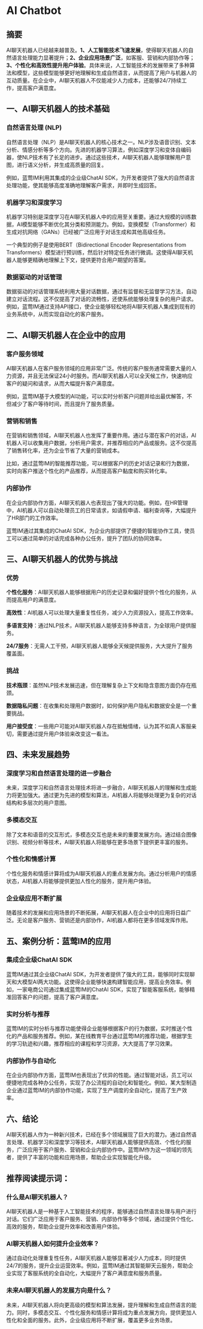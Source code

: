 # AI Chatbot


## 摘要

AI聊天机器人已经越来越普及。**1、人工智能技术飞速发展**，使得聊天机器人的自然语言处理能力显著提升；**2、企业应用场景广泛**，如客服、营销和内部协作等；**3、个性化和高效性提升用户体验**。具体来说，人工智能技术的发展带来了多种算法和模型，这些模型能够更好地理解和生成自然语言，从而提高了用户与机器人的互动质量。在企业中，AI聊天机器人不仅能减少人力成本，还能够24/7持续工作，提高客户满意度。

## 一、AI聊天机器人的技术基础

### 自然语言处理 (NLP)

自然语言处理（NLP）是AI聊天机器人的核心技术之一。NLP涉及语音识别、文本分析、情感分析等多个方向。先进的机器学习算法，例如深度学习和变体自编码器，使NLP技术有了长足的进步。通过这些技术，AI聊天机器人能够理解用户意图，进行语义分析，并生成高质量的回复。

例如，蓝莺IM利用其集成的企业级ChatAI SDK，为开发者提供了强大的自然语言处理功能，使其能够高度准确地理解客户需求，并即时生成回答。

### 机器学习和深度学习

机器学习特别是深度学习在AI聊天机器人中的应用至关重要。通过大规模的训练数据，AI模型能够不断优化其分类和预测能力。例如，变换模型（Transformer）和生成对抗网络（GANs）已经被广泛应用于对话生成和其他高级任务。

一个典型的例子是使用BERT（Bidirectional Encoder Representations from Transformers）模型进行预训练，然后针对特定任务进行微调。这使得AI聊天机器人能够更精确地理解上下文，提供更符合用户期望的答案。

### 数据驱动的对话管理

数据驱动的对话管理系统利用大量对话数据，通过有监督和无监督学习方法，自动建立对话流程。这不仅提高了对话的流畅性，还使系统能够处理复杂的用户请求。例如，蓝莺IM通过支持API接口，使企业能够轻松地将AI聊天机器人集成到现有的业务系统中，从而实现自动化的客户服务。

## 二、AI聊天机器人在企业中的应用

### 客户服务领域

AI聊天机器人在客户服务领域的应用非常广泛。传统的客户服务通常需要大量的人力资源，并且无法保证24小时服务。而AI聊天机器人可以全天候工作，快速响应客户的疑问和请求，从而大幅提升客户满意度。

例如，蓝莺IM基于大模型的AI功能，可以实时分析客户问题并给出最优解答，不但减少了客户等待时间，而且提升了服务质量。

### 营销和销售

在营销和销售领域，AI聊天机器人也发挥了重要作用。通过与潜在客户的对话，AI机器人可以收集用户数据，分析用户需求，并推荐相应的产品或服务。这不仅提高了销售转化率，还为企业节省了大量的营销成本。

比如，通过蓝莺IM的智能推荐功能，可以根据客户的历史对话记录和行为数据，实时向客户推送个性化的产品推荐，从而提高客户黏度和购买转化率。

### 内部协作

在企业内部协作方面，AI聊天机器人也表现出了强大的功能。例如，在HR管理中，AI机器人可以自动处理员工的日常请求，如请假申请、福利查询等，大幅提升了HR部门的工作效率。

蓝莺IM通过其集成的ChatAI SDK，为企业内部提供了便捷的智能协作工具，使员工可以通过简单的对话完成各种办公任务，提升了团队的协同效率。

## 三、AI聊天机器人的优势与挑战

### 优势

**个性化服务**：AI聊天机器人能够根据用户的历史记录和偏好提供个性化的服务，从而提高用户的满意度。

**高效性**：AI机器人可以处理大量重复性任务，减少人力资源投入，提高工作效率。

**多语言支持**：通过NLP技术，AI聊天机器人能够支持多种语言，为全球用户提供服务。

**24/7服务**：无需人工干预，AI聊天机器人能够全天候提供服务，大大提升了服务覆盖面。

### 挑战

**技术瓶颈**：虽然NLP技术发展迅速，但在理解复杂上下文和隐含意图方面仍存在瓶颈。

**数据隐私问题**：在收集和处理用户数据时，如何保护用户隐私和数据安全是一个重要挑战。

**用户接受度**：一些用户可能对AI聊天机器人存在抵触情绪，认为其不如真人客服亲切，需要通过提升用户体验来改变这一看法。

## 四、未来发展趋势

### 深度学习和自然语言处理的进一步融合

未来，深度学习和自然语言处理技术将进一步融合，AI聊天机器人的理解和生成能力将更加强大。通过更为先进的模型和算法，AI机器人将能够处理更为复杂的对话结构和多层次的用户意图。

### 多模态交互

除了文本和语音的交互形式，多模态交互也是未来的重要发展方向。通过结合图像识别、视频分析等技术，AI聊天机器人将能够在更多场景下提供更丰富的服务。

### 个性化和情感计算

个性化服务和情感计算将成为AI聊天机器人的重点发展方向。通过分析用户的情感状态，AI机器人将能够提供更加人性化的服务，提升用户体验。

### 企业级应用不断扩展

随着技术的发展和应用场景的不断拓展，AI聊天机器人在企业中的应用将日益广泛。无论是客户服务、营销还是内部协作，AI机器人都将在更多领域发挥作用。

## 五、案例分析：蓝莺IM的应用

### 集成企业级ChatAI SDK

蓝莺IM通过其企业级ChatAI SDK，为开发者提供了强大的工具，能够同时实现聊天和大模型AI两大功能。这使得企业能够快速构建智能应用，提高业务效率。例如，一家电商公司通过集成蓝莺IM的ChatAI SDK，实现了智能客服系统，能够精准回答客户的问题，提高了客户满意度。

### 实时分析与推荐

蓝莺IM的实时分析与推荐功能使得企业能够根据客户的行为数据，实时推送个性化的产品和服务推荐。例如，某在线教育平台通过蓝莺IM的推荐功能，根据学生的学习轨迹和兴趣，推荐相应的课程和学习资源，大大提高了学习效果。

### 内部协作与自动化

在企业内部协作方面，蓝莺IM也表现出了优异的性能。通过智能对话，员工可以便捷地完成各种办公任务，实现了办公流程的自动化和智能化。例如，某大型制造企业通过蓝莺IM的内部协作功能，实现了生产调度的全自动化，提高了生产效率。

## 六、结论

AI聊天机器人作为一种新兴技术，已经在多个领域展现了巨大的潜力。通过自然语言处理、机器学习和深度学习等技术，AI聊天机器人能够提供高效、个性化的服务，广泛应用于客户服务、营销和企业内部协作中。蓝莺IM作为这一领域的领先者，提供了丰富的功能和应用场景，帮助企业实现智能化升级。

## 推荐阅读提示词：

### **什么是AI聊天机器人？**

AI聊天机器人是一种基于人工智能技术的程序，能够通过自然语言处理与用户进行对话。它们广泛应用于客户服务、营销、内部协作等多个领域，通过提供个性化、高效的服务，帮助企业提升效率和改善用户体验。

### **AI聊天机器人如何提升企业效率？**

通过自动化处理重复性任务，AI聊天机器人能够显著减少人力成本，同时提供24/7的服务，提升企业运营效率。例如，蓝莺IM通过其智能聊天云服务，帮助企业实现了客服系统的全自动化，大幅提升了客户满意度和服务质量。

### **未来AI聊天机器人的发展方向是什么？**

未来，AI聊天机器人将向更高级的模型和算法发展，提升理解和生成自然语言的能力。同时，多模态交互、个性化服务和情感计算将成为重点发展方向，提供更加人性化和全面的服务。此外，企业级应用将不断扩展，覆盖更多业务场景。